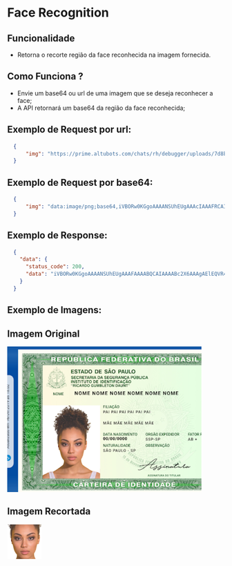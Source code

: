 # Face Recognition

## Funcionalidade
- Retorna o recorte região da face reconhecida na imagem fornecida.
 
## Como Funciona ?
- Envie um base64 ou url de uma imagem que se deseja reconhecer a face;
- A API retornará um base64 da região da face reconhecida;

## Exemplo de Request por url:
```json
  {
	  "img": "https://prime.altubots.com/chats/rh/debugger/uploads/7d8ba9c2-4408-d8b0-f508-c1b6828ed6c3/20210317182015998_alt.png"
  }
```

## Exemplo de Request por base64:
```json
  {
	  "img": "data:image/png;base64,iVBORw0KGgoAAAANSUhEUgAAAcIAAAFRCAIAAABoiDr/AANoK0lE....."
  }
```

## Exemplo de Response:
```json
  {
    "data": {
      "status_code": 200,
      "data": "iVBORw0KGgoAAAANSUhEUgAAAFAAAABQCAIAAAABc2X6AAAgAElEQVR4AaXBCdCuaVkg5nt7nu......."
    }
  }
```
## Exemplo de Imagens:

## Imagem Original
![Imagem Original](./old/original_images/image1.png)

## Imagem Recortada
![Recorte da Face](./old/result_images/resultimage1.png)
